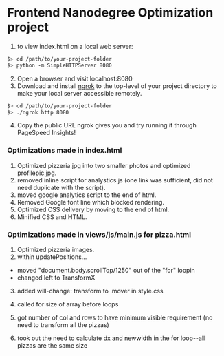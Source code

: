 # Frontend Nanodegree Optimization project

1. to view index.html on a local web server:

  ```bash
  $> cd /path/to/your-project-folder
  $> python -m SimpleHTTPServer 8080
  ```

2. Open a browser and visit localhost:8080
3. Download and install [ngrok](https://ngrok.com/) to the top-level of your project directory to make your local server accessible remotely.

  ``` bash
  $> cd /path/to/your-project-folder
  $> ./ngrok http 8080
  ```

4. Copy the public URL ngrok gives you and try running it through PageSpeed Insights!

### Optimizations made in index.html

1. Optimized pizzeria.jpg into two smaller photos and optimized profilepic.jpg.
2. removed inline script for analystics.js (one link was sufficient, did not need duplicate with the script).
3. moved google analytics script to the end of html.
4. Removed Google font line which blocked rendering.
5. Optimized CSS delivery by moving to the end of html.
6. Minified CSS and HTML.

### Optimizations made in views/js/main.js for pizza.html


1. Optimized pizzeria images.
2. within updatePositions...
  - moved "document.body.scrollTop/1250" out of the "for" loopin
  - changed left to TransformX
3. added will-change: transform to .mover in style.css
4. called for size of array before loops
5. got number of col and rows to have minimum visible requirement (no need to transform all the pizzas)

6. took out the need to calculate dx and newwidth in the for loop--all pizzas are the same size
